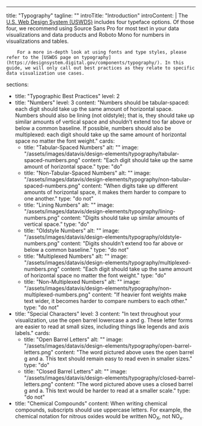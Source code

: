 ---
title: "Typography"
tagline: ""
introTitle: "Introduction"
introContent: | 
        The [U.S. Web Design System (USWDS)](https://designsystem.digital.gov) includes four typeface options. Of those four, we recommend using Source Sans Pro for most text in your data visualizations and data products and Roboto Mono for numbers in visualizations and tables.

        For a more in-depth look at using fonts and type styles, please refer to the [USWDS page on typography](https://designsystem.digital.gov/components/typography/). In this guide, we will only call out best practices as they relate to specific data visualization use cases.
sections:
  - title: "Typographic Best Practices"
    level: 2
  - title: "Numbers"
    level: 3
    content: "Numbers should be tabular-spaced: each digit should take up the same amount of horizontal space. Numbers should also be lining (not oldstyle); that is, they should take up similar amounts of vertical space and shouldn’t extend too far above or below a common baseline. If possible, numbers should also be multiplexed:  each digit should take up the same amount of horizontal space no matter the font weight."
    cards:
    - title: "Tabular-Spaced Numbers"
      alt: ""
      image: "/assets/images/datavis/design-elements/typography/tabular-spaced-numbers.png"
      content: "Each digit should take up the same amount of horizontal space."
      type: "do"
    - title: "Non-Tabular-Spaced Numbers"
      alt: ""
      image: "/assets/images/datavis/design-elements/typography/non-tabular-spaced-numbers.png"
      content: "When digits take up different amounts of horizontal space, it makes them harder to compare to one another."
      type: "do not"
    - title: "Lining Numbers"
      alt: ""
      image: "/assets/images/datavis/design-elements/typography/lining-numbers.png"
      content: "Digits should take up similar amounts of vertical space."
      type: "do"
    - title: "Oldstyle Numbers"
      alt: ""
      image: "/assets/images/datavis/design-elements/typography/oldstyle-numbers.png"
      content: "Digits shouldn’t extend too far above or below a common baseline."
      type: "do not"
    - title: "Multiplexed Numbers"
      alt: ""
      image: "/assets/images/datavis/design-elements/typography/multiplexed-numbers.png"
      content: "Each digit should take up the same amount of horizontal space no matter the font weight."
      type: "do"
    - title: "Non-Multiplexed Numbers"
      alt: ""
      image: "/assets/images/datavis/design-elements/typography/non-multiplexed-numbers.png"
      content: "If heavier font weights make text wider, it becomes harder to compare numbers to each other."
      type: "do not"
  - title: "Special Characters"
    level: 3
    content: "In text throughout your visualization, use the open barrel lowercase a and g. These letter forms are easier to read at small sizes, including things like legends and axis labels."
    cards:
    - title: "Open Barrel Letters"
      alt: ""
      image: "/assets/images/datavis/design-elements/typography/open-barrel-letters.png"
      content: "The word pictured above uses the open barrel g and a. This text should remain easy to read even in smaller sizes."
      type: "do"
    - title: "Closed Barrel Letters"
      alt: ""
      image: "/assets/images/datavis/design-elements/typography/closed-barrel-letters.png"
      content: "The word pictured above uses a closed barrel g and a. This text would be harder to read at a smaller scale."
      type: "do not"
  - title: "Chemical Compounds"
    content: When writing chemical compounds, subscripts should use uppercase letters. For example, the chemical notation for nitrous oxides would be written NO<sub>X</sub>, not NO<sub>x</sub>.